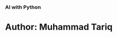                                                            
### AI with Python   
# Author: Muhammad Tariq
                                             
                                                                
                                                                          
                                                 
                   
              
